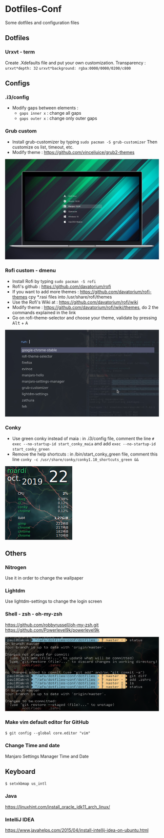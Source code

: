 # Dotfiles-Conf
Some dotfiles and configuration files


## Dotfiles

### Urxvt - term

Create .Xdefaults file and put your own customization.
Transparency :
`urxvt*depth: 32`
`urxvt*background: rgba:0000/0000/0200/c800`


## Configs

### .i3/config

- Modify gaps between elements :
    - `gaps inner x` : change all gaps
    - `gaps outer x` : change only outer gaps

### Grub custom

- Install grub-customizer by typing `sudo pacman -S grub-customizer`
    Then customize os list, timeout, etc.
- Modify theme : https://github.com/vinceliuice/grub2-themes

![Grub Slaze Theme](./images/grub-theme-slaze.png)

### Rofi custom - dmenu

- Install Rofi by typing `sudo pacman -S rofi`
- Rofi's github : https://github.com/davatorium/rofi
- If you want to add more themes : https://github.com/davatorium/rofi-themes
    cpy \*.rasi files into /usr/share/rofi/themes
- Use the Rofi's Wiki at : https://github.com/davatorium/rofi/wiki
- Modify theme : https://github.com/davatorium/rofi/wiki/themes,
    do 2 the commands explained in the link
- Go on rofi-theme-selector and choose your theme, validate by pressing
    <kbd>Alt</kbd> + <kbd>A</kbd>

![Custom Rofi](./images/rofi_custom.png)

### Conky

- Use green conky instead of maia : in .i3/config file, comment the line
`# exec --no-startup-id start_conky_maia` and add
`exec --no-startup-id start_conky_green`
- Remove the help shortcuts : in /bin/start_conky_green file, comment this line
`conky -c /usr/share/conky/conky1.10_shortcuts_green &&`

![Green Conky](./images/conky_green.png)

## Others

### Nitrogen

Use it in order to change the wallpaper

### Lightdm

Use lightdm-settings to change the login screen

### Shell - zsh - oh-my-zsh

https://github.com/robbyrussell/oh-my-zsh.git
https://github.com/Powerlevel9k/powerlevel9k

![Zsh Theme](./images/zsh.png)

### Make vim default editor for GitHub

`$ git config --global core.editor "vim"`

### Change Time and date

Manjaro Settings Manager
Time and Date

## Keyboard

`$ setxkbmap us_intl`

### Java

https://linuxhint.com/install_oracle_jdk11_arch_linux/

### IntelliJ IDEA

https://www.javahelps.com/2015/04/install-intellij-idea-on-ubuntu.html

